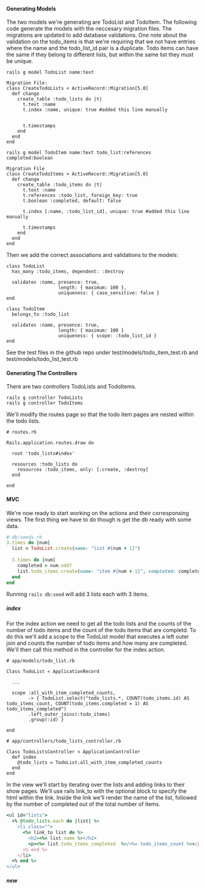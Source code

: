 #### Generating Models
The two models we're generating are TodoList and TodoItem. The following code generate the models with the neccesary migration files. The migrations are updated to add database validations. One note about the validation on the todo_items is that we're requiring that we not have entries where the name and the todo_list_id pair is a duplicate. Todo items can have the same if they belong to different lists, but within the same list they must be unique. 

```
rails g model TodoList name:text

Migration File:
class CreateTodoLists < ActiveRecord::Migration[5.0]
  def change
    create_table :todo_lists do |t|
      t.text :name
      t.index :name, unique: true #added this line manually
      
      
      t.timestamps
    end
  end
end
```

```
rails g model TodoItem name:text todo_list:references completed:boolean

Migration File
class CreateTodoItems < ActiveRecord::Migration[5.0]
  def change
    create_table :todo_items do |t|
      t.text :name
      t.references :todo_list, foreign_key: true
      t.boolean :completed, default: false

      t.index [:name, :todo_list_id], unique: true #added this line manually
      
      t.timestamps
    end
  end
end
```

Then we add the correct associations and validations to the models:
```
class TodoList
  has_many :todo_items, dependent: :destroy
  
  validates :name, presence: true, 
                   length: { maximum: 100 },
                   uniqueness: { case_sensitive: false }
end

class TodoItem
  belongs_to :todo_list
  
  validates :name, presence: true,
                   length: { maximum: 100 }
                   uniqueness: { scope: :todo_list_id }
end
```

See the test files in the github repo under test/models/todo_item_test.rb and test/models/todo_list_test.rb

#### Generating The Controllers
There are two controllers TodoLists and TodoItems.

```
rails g controller TodoLists
rails g controller TodoItems
```

We'll modify the routes page so that the todo item pages are nested within the todo lists.

```
# routes.rb

Rails.application.routes.draw do
  
  root 'todo_lists#index'
  
  resources :todo_lists do
    resources :todo_items, only: [:create, :destroy]
  end
  
end
```

#### MVC
We're now ready to start working on the actions and their corresponsing views. The first thing we have to do though is get the db ready with some data. 

```ruby
# db/seeds.rb
3.times do |num|
  list = TodoList.create(name: "list #{num + 1}")
  
  3.times do |num|
    completed = num.odd?
    list.todo_items.create(name: "item #{num + 1}", completed: completed)
  end
end
```

Running `rails db:seed` will add 3 lists each with 3 items. 

##### index
For the index action we need to get all the todo lists and the counts of the number of todo items and the count of the todo items that are completd. To do this we'll add a scope to the TodoList model that executes a left outer join and counts the number of todo items and how many are completed. We'll then call this method in the controller for the index action.

```
# app/models/todo_list.rb

Class TodoList < ApplicationRecord
  
  ...

  scope :all_with_item_completed_counts, 
        -> { TodoList.select("todo_lists.*, COUNT(todo_items.id) AS todo_items_count, COUNT(todo_items.completed = 1) AS todo_items_completed")
        .left_outer_joins(:todo_items)
        .group(:id) }
        
end
```
```
# app/controllers/todo_lists_controller.rb

Class TodoListsController < ApplicationController
  def index
    @todo_lists = TodoList.all_with_item_completed_counts
  end
end

```

In the view we'll start by iterating over the lists and adding links to their show pages. We'll use rails link_to with the optional block to specify the html within the link. Inside the link we'll render the name of the list, followed by the number of completed out of the total number of items.

```ruby
<ul id="lists">
  <% @todo_lists.each do |list| %>
  	<li class="">	
      <%= link_to list do %>
       	<h2><%= list.name %></h2>
       	<p><%= list.todo_items_completed  %>/<%= todo_items_count %></p>
      <% end %>
    </li>
  <% end %>
</ul>
```

##### new

